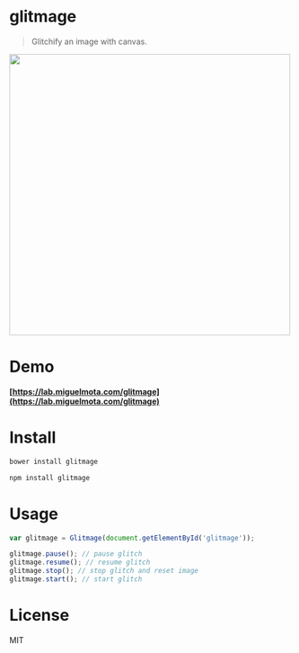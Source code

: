 # glitmage

> Glitchify an image with canvas.

<img src="https://raw.githubusercontent.com/miguelmota/glitmage/master/screenshot.gif" width="500" />

# Demo

**[https://lab.miguelmota.com/glitmage](https://lab.miguelmota.com/glitmage)**

# Install

```bash
bower install glitmage
```

```bash
npm install glitmage
```

# Usage

```javascript
var glitmage = Glitmage(document.getElementById('glitmage'));

glitmage.pause(); // pause glitch
glitmage.resume(); // resume glitch
glitmage.stop(); // stop glitch and reset image
glitmage.start(); // start glitch
```

# License

MIT